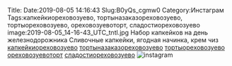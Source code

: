 Title:
Date:2019-08-05 14:16:43
Slug:B0yQs_cgmw0
Category:Инстаграм
Tags:капкейкиореховозуево, тортыназаказореховозуево, тортыореховозуево, ореховозуевоторт, сладостиореховозуево
image:2019-08-05_14-16-43_UTC_tntl.jpg
Набор капкейков на день железнодорожника 
Сливочные капкейки, ягодная начинка, крем чиз
[капкейкиореховозуево]({tag}капкейкиореховозуево) [тортыназаказореховозуево]({tag}тортыназаказореховозуево) [тортыореховозуево]({tag}тортыореховозуево) [ореховозуевоторт]({tag}ореховозуевоторт) [сладостиореховозуево]({tag}сладостиореховозуево)
![instagram]({attach}images/2019-08-05_14-16-43_UTC.jpg)
